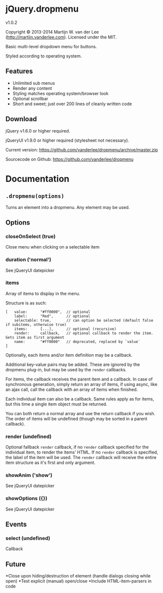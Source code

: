 jQuery.dropmenu
===============
v1.0.2

Copyright &copy; 2013-2014 Martijn W. van der Lee (http://martijn.vanderlee.com).
Licensed under the MIT.

Basic multi-level dropdown menu for buttons.

Styled according to operating system.

Features
--------
-	Unlimited sub menus
-	Render any content
-	Styling matches operating system/browser look
-	Optional scrollbar
-	Short and sweet; just over 200 lines of cleanly written code

Download
--------
jQuery v1.6.0 or higher required.

jQueryUI v1.9.0 or higher required (stylesheet not necessary).

Current version: https://github.com/vanderlee/dropmenu/archive/master.zip

Sourcecode on Github: https://github.com/vanderlee/dropmenu

Documentation
=============
`.dropmenu(options)`
--------------------
Turns an element into a dropmenu.
Any element may be used.

Options
-------
### closeOnSelect (true)
Close menu when clicking on a selectable item

### duration ('normal')
See jQueryUI datepicker

### items
Array of items to display in the menu.

Structure is as such:

	[	value:		"#ff0000",	// optional
		label:		"Red",		// optional
		selectable: true,		// can option be selected (default false if subitems, otherwise true)
		items:		[...],		// optional (recursive)
		render:		callback,	// optional callback to render the item. Gets item as first argument
		name:		"#ff0000"	// deprecated, replaced by `value`
	]

Optionally, each items and/or item definition may be a callback.

Additional key-value pairs may be added. These are ignored by the dropmenu
plug-in, but may be used by the `render` callbacks.

For items, the callback receives the parent item and a callback. In case
of synchronous generation, simply return an array of items, if using async,
like an ajax call, call the callback with an array of items when finished.

Each individual item can also be a callback. Same rules apply as for items,
but this time a single item object must be returned.

You can both return a normal array and use the return callback if you wish.
The order of items will be undefined (though may be sorted in a parent
callback).

### render (undefined)
Optional fallback `render` callback, if no `render` callback specified for the
individual item, to render the items' HTML.
If no `render` callback is specified, the label of the item will be used.
The `render` callback will receive the entire item structure as it's first and
only argument.

### showAnim ('show')
See jQueryUI datepicker

### showOptions ({})
See jQueryUI datepicker

Events
------
### select (undefined)
Callback

Future
------
*Close upon hiding/destruction of element (handle dialogs closing while open)
*Test explicit (manual) open/close
*Include HTML-item-parsers in code